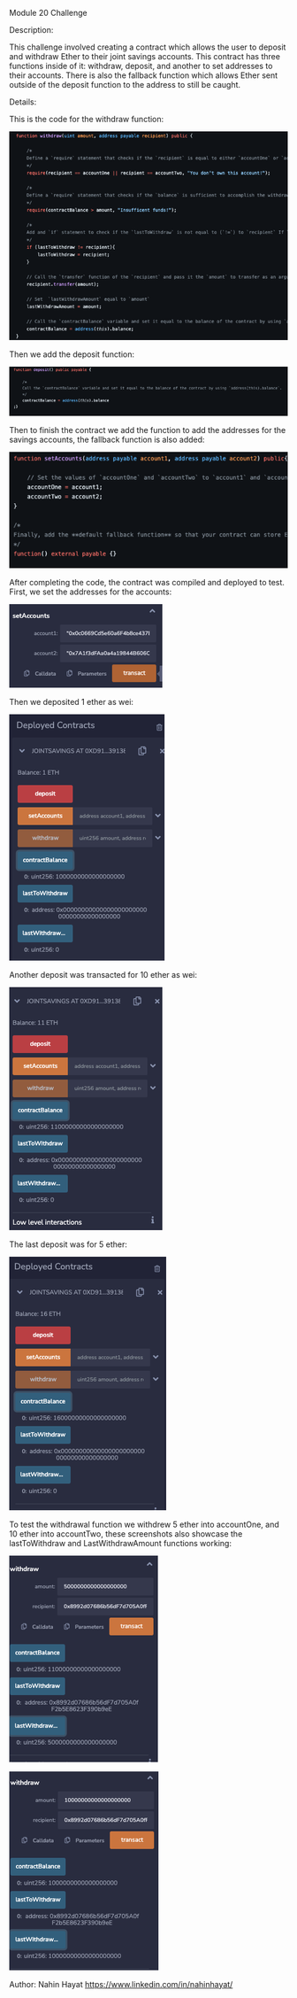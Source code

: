 Module 20 Challenge

Description:

This challenge involved creating a contract which allows the user to deposit and withdraw Ether to their joint savings accounts. This contract has three functions inside of it: withdraw, deposit, and another to set addresses to their accounts. There is also the fallback function which allows Ether sent outside of the deposit function to the address to still be caught.

Details:

This is the code for the withdraw function:

![screenshot1](https://github.com/nahinhayat/Module20Challenge/blob/main/module20screenshots/screenshot1.png)

Then we add the deposit function:

![screenshot2](https://github.com/nahinhayat/Module20Challenge/blob/main/module20screenshots/screenshot2.png)

Then to finish the contract we add the function to add the addresses for the savings accounts, the fallback function is also added:

![screenshot3](https://github.com/nahinhayat/Module20Challenge/blob/main/module20screenshots/screenshoit3.png)

After completing the code, the contract was compiled and deployed to test. First, we set the addresses for the accounts:

![setaccounts](https://github.com/nahinhayat/Module20Challenge/blob/main/module20screenshots/setaccounts.png)

Then we deposited 1 ether as wei:

![transaction1](https://github.com/nahinhayat/Module20Challenge/blob/main/module20screenshots/transaction1.png)

Another deposit was transacted for 10 ether as wei:

![transaction2](https://github.com/nahinhayat/Module20Challenge/blob/main/module20screenshots/transaction2.png)

The last deposit was for 5 ether:

![transaction3](https://github.com/nahinhayat/Module20Challenge/blob/main/module20screenshots/transaction3.png)

To test the withdrawal function we withdrew 5 ether into accountOne, and 10 ether into accountTwo, these screenshots also showcase the lastToWithdraw and LastWithdrawAmount functions working:

![withdraw1](https://github.com/nahinhayat/Module20Challenge/blob/main/module20screenshots/withdraw1.png)

![withdraw2](https://github.com/nahinhayat/Module20Challenge/blob/main/module20screenshots/withdraw2.png)

Author: Nahin Hayat https://www.linkedin.com/in/nahinhayat/